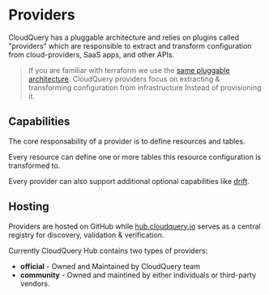 # Providers

CloudQuery has a pluggable architecture and relies on plugins called "providers" which are responsible to extract and transform configuration from cloud-providers, SaaS apps, and other APIs.

> If you are familiar with terraform we use the [same pluggable architecture](https://www.terraform.io/docs/language/providers/index.html). CloudQuery providers focus on extracting & transforming configuration from infrastructure Instead of provisioning it.

## Capabilities

The core responsability of a provider is to define resources and tables.

Every resource can define one or more tables this resource configuration is transformed to.

Every provider can also support additional optional capabilities like [drift](../drift/overview).

## Hosting

Providers are hosted on GitHub while [hub.cloudquery.io](https://hub.cloudquery.io) serves as a central registry for discovery, validation & verification.

Currently CloudQuery Hub contains two types of providers:
- **official** - Owned and Maintained by CloudQuery team
- **community** - Owned and maintined by either individuals or third-party vendors.